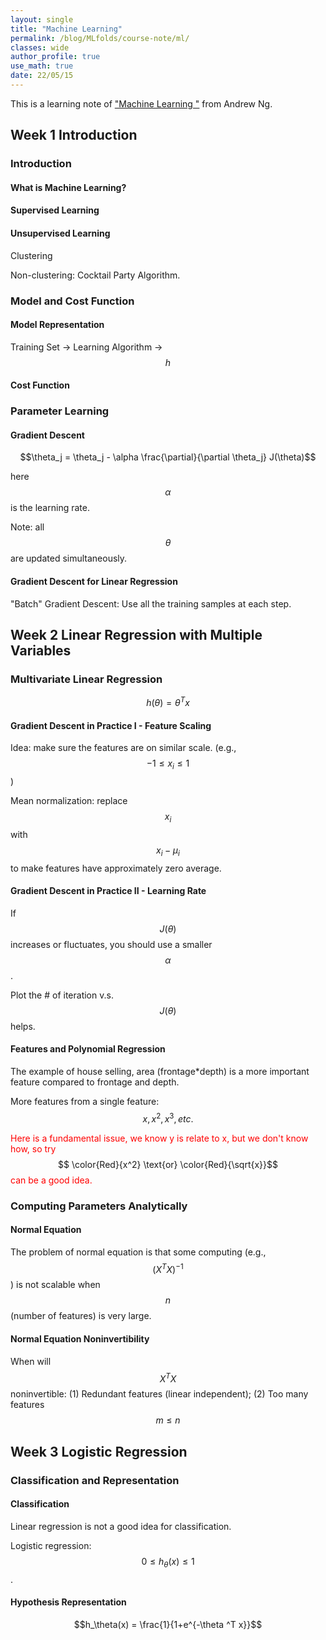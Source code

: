 ```yaml
---
layout: single
title: "Machine Learning"
permalink: /blog/MLfolds/course-note/ml/
classes: wide
author_profile: true
use_math: true
date: 22/05/15
---
```


This is a learning note of ["Machine Learning "](https://www.coursera.org/learn/machine-learning) from Andrew Ng.

## Week 1 Introduction

### Introduction

#### What is Machine Learning?

#### Supervised Learning

#### Unsupervised Learning

Clustering

Non-clustering: Cocktail Party Algorithm.

### Model and Cost Function

#### Model Representation

Training Set -> Learning Algorithm -> $$h$$

#### Cost Function

### Parameter Learning

#### Gradient Descent

$$\theta_j = \theta_j - \alpha  \frac{\partial}{\partial \theta_j} J(\theta)$$ 

here $$\alpha$$ is the learning rate.

Note: all $$\theta$$ are updated simultaneously.

#### Gradient Descent for Linear Regression

"Batch" Gradient Descent: Use all the training samples at each step.

## Week 2 Linear Regression with Multiple Variables

### Multivariate Linear Regression

$$h(\theta)=\theta^Tx$$

#### Gradient Descent in Practice I - Feature Scaling

Idea: make sure the features are on similar scale. (e.g., $$-1\le x_i\le 1$$)

Mean normalization: replace $$x_i$$ with $$x_i-\mu_i$$ to make features have approximately zero average.

#### Gradient Descent in Practice II - Learning Rate

If $$J(\theta)$$ increases or fluctuates, you should use a smaller $$\alpha$$.

Plot the # of iteration v.s. $$J(\theta)$$ helps.

#### Features and Polynomial Regression

The example of house selling, area (frontage*depth) is a more important feature compared to frontage and depth.

More features from a single feature: $$x, x^2, x^3, etc.$$

<span style="color:Red">Here is a fundamental issue, we know y is relate to x, but we don't know how, so try </span> $$ \color{Red}{x^2} \text{or} \color{Red}{\sqrt{x}}$$ <span style="color:Red"> can be a good idea. </span> 

### Computing Parameters Analytically

#### Normal Equation

The problem of normal equation is that some computing (e.g., $$(X^TX)^{-1}$$) is not scalable when $$n$$ (number of features) is very large.

#### Normal Equation Noninvertibility
When will $$X^TX$$ noninvertible:
(1) Redundant features (linear independent);
(2) Too many features $$m\le n$$

## Week 3 Logistic Regression

### Classification and Representation

#### Classification

Linear regression is not a good idea for classification.

Logistic regression: $$0 \le h_\theta(x) \le 1$$.

#### Hypothesis Representation

$$h_\theta(x) = \frac{1}{1+e^{-\theta ^T x}}$$



